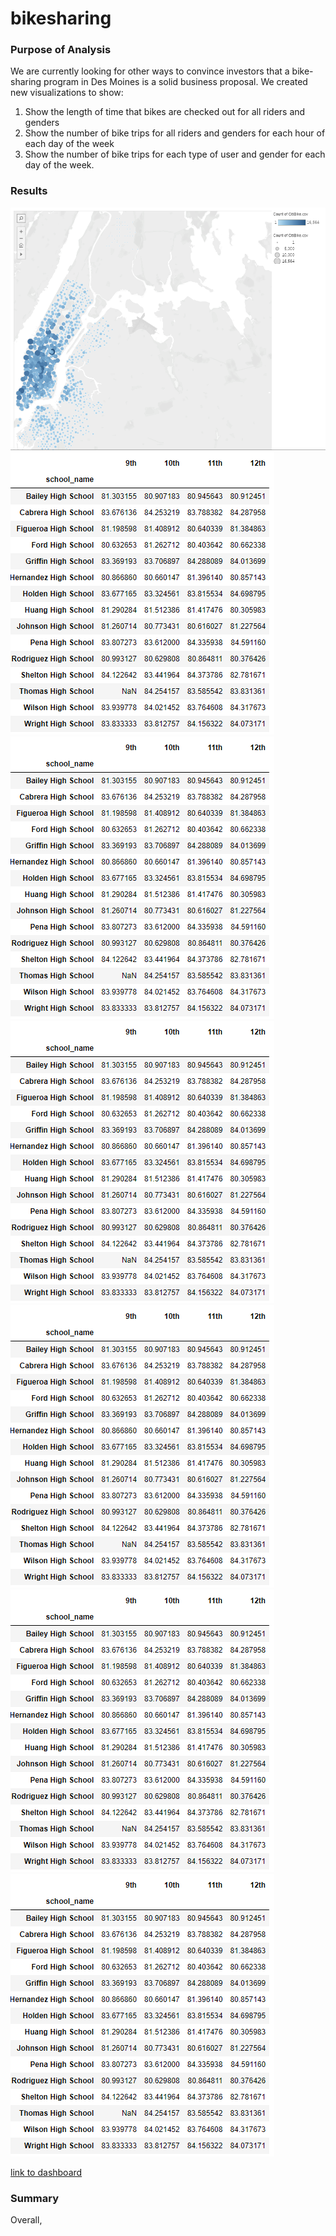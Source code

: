 # bikesharing

### Purpose of Analysis
We are currently looking for other ways to convince investors that a bike-sharing program in Des Moines is a solid business proposal. We created new visualizations to show: 
1. Show the length of time that bikes are checked out for all riders and genders
2. Show the number of bike trips for all riders and genders for each hour of each day of the week
3. Show the number of bike trips for each type of user and gender for each day of the week.

### Results

![This is an image](https://github.com/clarosjorge21/bikesharing/blob/d0d015284861834e1882d006b887f7840c553dc7/Module-1.PNG)
![This is an image](https://github.com/clarosjorge21/School_District_Analysis/blob/1c1029cb71d667ff79f086c4b4c68fd582d84124/Resources/reading_scores_grade.PNG)
![This is an image](https://github.com/clarosjorge21/School_District_Analysis/blob/1c1029cb71d667ff79f086c4b4c68fd582d84124/Resources/reading_scores_grade.PNG)
![This is an image](https://github.com/clarosjorge21/School_District_Analysis/blob/1c1029cb71d667ff79f086c4b4c68fd582d84124/Resources/reading_scores_grade.PNG)
![This is an image](https://github.com/clarosjorge21/School_District_Analysis/blob/1c1029cb71d667ff79f086c4b4c68fd582d84124/Resources/reading_scores_grade.PNG)
![This is an image](https://github.com/clarosjorge21/School_District_Analysis/blob/1c1029cb71d667ff79f086c4b4c68fd582d84124/Resources/reading_scores_grade.PNG)
![This is an image](https://github.com/clarosjorge21/School_District_Analysis/blob/1c1029cb71d667ff79f086c4b4c68fd582d84124/Resources/reading_scores_grade.PNG)

[link to dashboard](https://public.tableau.com/app/profile/jorge.claros/viz/NYCCitibikeChallenge_16424656267350/CitibikeAnalysisStory?publish=yes)

### Summary
Overall,
